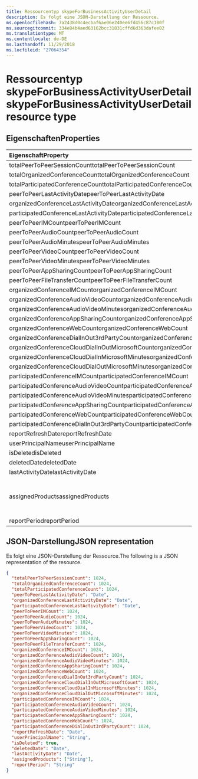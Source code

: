 ```yaml
---
title: Ressourcentyp skypeForBusinessActivityUserDetail
description: Es folgt eine JSON-Darstellung der Ressource.
ms.openlocfilehash: 7a2438d0c4ecbaf6ae06e240ee6fd456c87c180f
ms.sourcegitcommit: 334e84b4aed63162bcc31831cffd6d363dafee02
ms.translationtype: MT
ms.contentlocale: de-DE
ms.lasthandoff: 11/29/2018
ms.locfileid: "27064354"
---
```

# <a name="skypeforbusinessactivityuserdetail-resource-type"></a><span data-ttu-id="aac00-103">Ressourcentyp skypeForBusinessActivityUserDetail</span><span class="sxs-lookup"><span data-stu-id="aac00-103">skypeForBusinessActivityUserDetail resource type</span></span>

## <a name="properties"></a><span data-ttu-id="aac00-104">Eigenschaften</span><span class="sxs-lookup"><span data-stu-id="aac00-104">Properties</span></span>

| <span data-ttu-id="aac00-105">Eigenschaft</span><span class="sxs-lookup"><span data-stu-id="aac00-105">Property</span></span>                                 | <span data-ttu-id="aac00-106">Typ</span><span class="sxs-lookup"><span data-stu-id="aac00-106">Type</span></span>              |
| :--------------------------------------- | :---------------- |
| <span data-ttu-id="aac00-107">totalPeerToPeerSessionCount</span><span class="sxs-lookup"><span data-stu-id="aac00-107">totalPeerToPeerSessionCount</span></span>              | <span data-ttu-id="aac00-108">Int64</span><span class="sxs-lookup"><span data-stu-id="aac00-108">Int64</span></span>             |
| <span data-ttu-id="aac00-109">totalOrganizedConferenceCount</span><span class="sxs-lookup"><span data-stu-id="aac00-109">totalOrganizedConferenceCount</span></span>            | <span data-ttu-id="aac00-110">Int64</span><span class="sxs-lookup"><span data-stu-id="aac00-110">Int64</span></span>             |
| <span data-ttu-id="aac00-111">totalParticipatedConferenceCount</span><span class="sxs-lookup"><span data-stu-id="aac00-111">totalParticipatedConferenceCount</span></span>         | <span data-ttu-id="aac00-112">Int64</span><span class="sxs-lookup"><span data-stu-id="aac00-112">Int64</span></span>             |
| <span data-ttu-id="aac00-113">peerToPeerLastActivityDate</span><span class="sxs-lookup"><span data-stu-id="aac00-113">peerToPeerLastActivityDate</span></span>               | <span data-ttu-id="aac00-114">Datum</span><span class="sxs-lookup"><span data-stu-id="aac00-114">Date</span></span>              |
| <span data-ttu-id="aac00-115">organizedConferenceLastActivityDate</span><span class="sxs-lookup"><span data-stu-id="aac00-115">organizedConferenceLastActivityDate</span></span>      | <span data-ttu-id="aac00-116">Datum</span><span class="sxs-lookup"><span data-stu-id="aac00-116">Date</span></span>              |
| <span data-ttu-id="aac00-117">participatedConferenceLastActivityDate</span><span class="sxs-lookup"><span data-stu-id="aac00-117">participatedConferenceLastActivityDate</span></span>   | <span data-ttu-id="aac00-118">Datum</span><span class="sxs-lookup"><span data-stu-id="aac00-118">Date</span></span>              |
| <span data-ttu-id="aac00-119">peerToPeerIMCount</span><span class="sxs-lookup"><span data-stu-id="aac00-119">peerToPeerIMCount</span></span>                        | <span data-ttu-id="aac00-120">Int64</span><span class="sxs-lookup"><span data-stu-id="aac00-120">Int64</span></span>             |
| <span data-ttu-id="aac00-121">peerToPeerAudioCount</span><span class="sxs-lookup"><span data-stu-id="aac00-121">peerToPeerAudioCount</span></span>                     | <span data-ttu-id="aac00-122">Int64</span><span class="sxs-lookup"><span data-stu-id="aac00-122">Int64</span></span>             |
| <span data-ttu-id="aac00-123">peerToPeerAudioMinutes</span><span class="sxs-lookup"><span data-stu-id="aac00-123">peerToPeerAudioMinutes</span></span>                   | <span data-ttu-id="aac00-124">Int64</span><span class="sxs-lookup"><span data-stu-id="aac00-124">Int64</span></span>             |
| <span data-ttu-id="aac00-125">peerToPeerVideoCount</span><span class="sxs-lookup"><span data-stu-id="aac00-125">peerToPeerVideoCount</span></span>                     | <span data-ttu-id="aac00-126">Int64</span><span class="sxs-lookup"><span data-stu-id="aac00-126">Int64</span></span>             |
| <span data-ttu-id="aac00-127">peerToPeerVideoMinutes</span><span class="sxs-lookup"><span data-stu-id="aac00-127">peerToPeerVideoMinutes</span></span>                   | <span data-ttu-id="aac00-128">Int64</span><span class="sxs-lookup"><span data-stu-id="aac00-128">Int64</span></span>             |
| <span data-ttu-id="aac00-129">peerToPeerAppSharingCount</span><span class="sxs-lookup"><span data-stu-id="aac00-129">peerToPeerAppSharingCount</span></span>                | <span data-ttu-id="aac00-130">Int64</span><span class="sxs-lookup"><span data-stu-id="aac00-130">Int64</span></span>             |
| <span data-ttu-id="aac00-131">peerToPeerFileTransferCount</span><span class="sxs-lookup"><span data-stu-id="aac00-131">peerToPeerFileTransferCount</span></span>              | <span data-ttu-id="aac00-132">Int64</span><span class="sxs-lookup"><span data-stu-id="aac00-132">Int64</span></span>             |
| <span data-ttu-id="aac00-133">organizedConferenceIMCount</span><span class="sxs-lookup"><span data-stu-id="aac00-133">organizedConferenceIMCount</span></span>               | <span data-ttu-id="aac00-134">Int64</span><span class="sxs-lookup"><span data-stu-id="aac00-134">Int64</span></span>             |
| <span data-ttu-id="aac00-135">organizedConferenceAudioVideoCount</span><span class="sxs-lookup"><span data-stu-id="aac00-135">organizedConferenceAudioVideoCount</span></span>       | <span data-ttu-id="aac00-136">Int64</span><span class="sxs-lookup"><span data-stu-id="aac00-136">Int64</span></span>             |
| <span data-ttu-id="aac00-137">organizedConferenceAudioVideoMinutes</span><span class="sxs-lookup"><span data-stu-id="aac00-137">organizedConferenceAudioVideoMinutes</span></span>     | <span data-ttu-id="aac00-138">Int64</span><span class="sxs-lookup"><span data-stu-id="aac00-138">Int64</span></span>             |
| <span data-ttu-id="aac00-139">organizedConferenceAppSharingCount</span><span class="sxs-lookup"><span data-stu-id="aac00-139">organizedConferenceAppSharingCount</span></span>       | <span data-ttu-id="aac00-140">Int64</span><span class="sxs-lookup"><span data-stu-id="aac00-140">Int64</span></span>             |
| <span data-ttu-id="aac00-141">organizedConferenceWebCount</span><span class="sxs-lookup"><span data-stu-id="aac00-141">organizedConferenceWebCount</span></span>              | <span data-ttu-id="aac00-142">Int64</span><span class="sxs-lookup"><span data-stu-id="aac00-142">Int64</span></span>             |
| <span data-ttu-id="aac00-143">organizedConferenceDialInOut3rdPartyCount</span><span class="sxs-lookup"><span data-stu-id="aac00-143">organizedConferenceDialInOut3rdPartyCount</span></span> | <span data-ttu-id="aac00-144">Int64</span><span class="sxs-lookup"><span data-stu-id="aac00-144">Int64</span></span>             |
| <span data-ttu-id="aac00-145">organizedConferenceCloudDialInOutMicrosoftCount</span><span class="sxs-lookup"><span data-stu-id="aac00-145">organizedConferenceCloudDialInOutMicrosoftCount</span></span> | <span data-ttu-id="aac00-146">Int64</span><span class="sxs-lookup"><span data-stu-id="aac00-146">Int64</span></span>             |
| <span data-ttu-id="aac00-147">organizedConferenceCloudDialInMicrosoftMinutes</span><span class="sxs-lookup"><span data-stu-id="aac00-147">organizedConferenceCloudDialInMicrosoftMinutes</span></span> | <span data-ttu-id="aac00-148">Int64</span><span class="sxs-lookup"><span data-stu-id="aac00-148">Int64</span></span>             |
| <span data-ttu-id="aac00-149">organizedConferenceCloudDialOutMicrosoftMinutes</span><span class="sxs-lookup"><span data-stu-id="aac00-149">organizedConferenceCloudDialOutMicrosoftMinutes</span></span> | <span data-ttu-id="aac00-150">Int64</span><span class="sxs-lookup"><span data-stu-id="aac00-150">Int64</span></span>             |
| <span data-ttu-id="aac00-151">participatedConferenceIMCount</span><span class="sxs-lookup"><span data-stu-id="aac00-151">participatedConferenceIMCount</span></span>           | <span data-ttu-id="aac00-152">Int64</span><span class="sxs-lookup"><span data-stu-id="aac00-152">Int64</span></span>             |
| <span data-ttu-id="aac00-153">participatedConferenceAudioVideoCount</span><span class="sxs-lookup"><span data-stu-id="aac00-153">participatedConferenceAudioVideoCount</span></span>   | <span data-ttu-id="aac00-154">Int64</span><span class="sxs-lookup"><span data-stu-id="aac00-154">Int64</span></span>             |
| <span data-ttu-id="aac00-155">participatedConferenceAudioVideoMinutes</span><span class="sxs-lookup"><span data-stu-id="aac00-155">participatedConferenceAudioVideoMinutes</span></span> | <span data-ttu-id="aac00-156">Int64</span><span class="sxs-lookup"><span data-stu-id="aac00-156">Int64</span></span>             |
| <span data-ttu-id="aac00-157">participatedConferenceAppSharingCount</span><span class="sxs-lookup"><span data-stu-id="aac00-157">participatedConferenceAppSharingCount</span></span>   | <span data-ttu-id="aac00-158">Int64</span><span class="sxs-lookup"><span data-stu-id="aac00-158">Int64</span></span>             |
| <span data-ttu-id="aac00-159">participatedConferenceWebCount</span><span class="sxs-lookup"><span data-stu-id="aac00-159">participatedConferenceWebCount</span></span>          | <span data-ttu-id="aac00-160">Int64</span><span class="sxs-lookup"><span data-stu-id="aac00-160">Int64</span></span>             |
| <span data-ttu-id="aac00-161">participatedConferenceDialInOut3rdPartyCount</span><span class="sxs-lookup"><span data-stu-id="aac00-161">participatedConferenceDialInOut3rdPartyCount</span></span> | <span data-ttu-id="aac00-162">Int64</span><span class="sxs-lookup"><span data-stu-id="aac00-162">Int64</span></span>             |
| <span data-ttu-id="aac00-163">reportRefreshDate</span><span class="sxs-lookup"><span data-stu-id="aac00-163">reportRefreshDate</span></span>                        | <span data-ttu-id="aac00-164">Datum</span><span class="sxs-lookup"><span data-stu-id="aac00-164">Date</span></span>              |
| <span data-ttu-id="aac00-165">userPrincipalName</span><span class="sxs-lookup"><span data-stu-id="aac00-165">userPrincipalName</span></span>                        | <span data-ttu-id="aac00-166">String</span><span class="sxs-lookup"><span data-stu-id="aac00-166">String</span></span>            |
| <span data-ttu-id="aac00-167">isDeleted</span><span class="sxs-lookup"><span data-stu-id="aac00-167">isDeleted</span></span>                                | <span data-ttu-id="aac00-168">Boolesch</span><span class="sxs-lookup"><span data-stu-id="aac00-168">Boolean</span></span>           |
| <span data-ttu-id="aac00-169">deletedDate</span><span class="sxs-lookup"><span data-stu-id="aac00-169">deletedDate</span></span>                              | <span data-ttu-id="aac00-170">Datum</span><span class="sxs-lookup"><span data-stu-id="aac00-170">Date</span></span>              |
| <span data-ttu-id="aac00-171">lastActivityDate</span><span class="sxs-lookup"><span data-stu-id="aac00-171">lastActivityDate</span></span>                         | <span data-ttu-id="aac00-172">Datum</span><span class="sxs-lookup"><span data-stu-id="aac00-172">Date</span></span>              |
| <span data-ttu-id="aac00-173">assignedProducts</span><span class="sxs-lookup"><span data-stu-id="aac00-173">assignedProducts</span></span>                         | <span data-ttu-id="aac00-174">Collection von Objekten des Typs „String“</span><span class="sxs-lookup"><span data-stu-id="aac00-174">String collection</span></span> |
| <span data-ttu-id="aac00-175">reportPeriod</span><span class="sxs-lookup"><span data-stu-id="aac00-175">reportPeriod</span></span>                             | <span data-ttu-id="aac00-176">String</span><span class="sxs-lookup"><span data-stu-id="aac00-176">String</span></span>            |

## <a name="json-representation"></a><span data-ttu-id="aac00-177">JSON-Darstellung</span><span class="sxs-lookup"><span data-stu-id="aac00-177">JSON representation</span></span>

<span data-ttu-id="aac00-178">Es folgt eine JSON-Darstellung der Ressource.</span><span class="sxs-lookup"><span data-stu-id="aac00-178">The following is a JSON representation of the resource.</span></span>

<!-- {
  "blockType": "resource",
  "@odata.type": "microsoft.graph.skypeForBusinessActivityUserDetail"
} -->

```json
{
  "totalPeerToPeerSessionCount": 1024, 
  "totalOrganizedConferenceCount": 1024, 
  "totalParticipatedConferenceCount": 1024, 
  "peerToPeerLastActivityDate": "Date", 
  "organizedConferenceLastActivityDate": "Date", 
  "participatedConferenceLastActivityDate": "Date", 
  "peerToPeerIMCount": 1024, 
  "peerToPeerAudioCount": 1024, 
  "peerToPeerAudioMinutes": 1024, 
  "peerToPeerVideoCount": 1024, 
  "peerToPeerVideoMinutes": 1024, 
  "peerToPeerAppSharingCount": 1024, 
  "peerToPeerFileTransferCount": 1024, 
  "organizedConferenceIMCount": 1024, 
  "organizedConferenceAudioVideoCount": 1024, 
  "organizedConferenceAudioVideoMinutes": 1024, 
  "organizedConferenceAppSharingCount": 1024, 
  "organizedConferenceWebCount": 1024, 
  "organizedConferenceDialInOut3rdPartyCount": 1024, 
  "organizedConferenceCloudDialInOutMicrosoftCount": 1024, 
  "organizedConferenceCloudDialInMicrosoftMinutes": 1024, 
  "organizedConferenceCloudDialOutMicrosoftMinutes": 1024, 
  "participatedConferenceIMCount": 1024, 
  "participatedConferenceAudioVideoCount": 1024, 
  "participatedConferenceAudioVideoMinutes": 1024, 
  "participatedConferenceAppSharingCount": 1024, 
  "participatedConferenceWebCount": 1024, 
  "participatedConferenceDialInOut3rdPartyCount": 1024, 
  "reportRefreshDate": "Date", 
  "userPrincipalName": "String", 
  "isDeleted": true, 
  "deletedDate": "Date", 
  "lastActivityDate": "Date", 
  "assignedProducts": ["String"], 
  "reportPeriod": "String"
}
```
